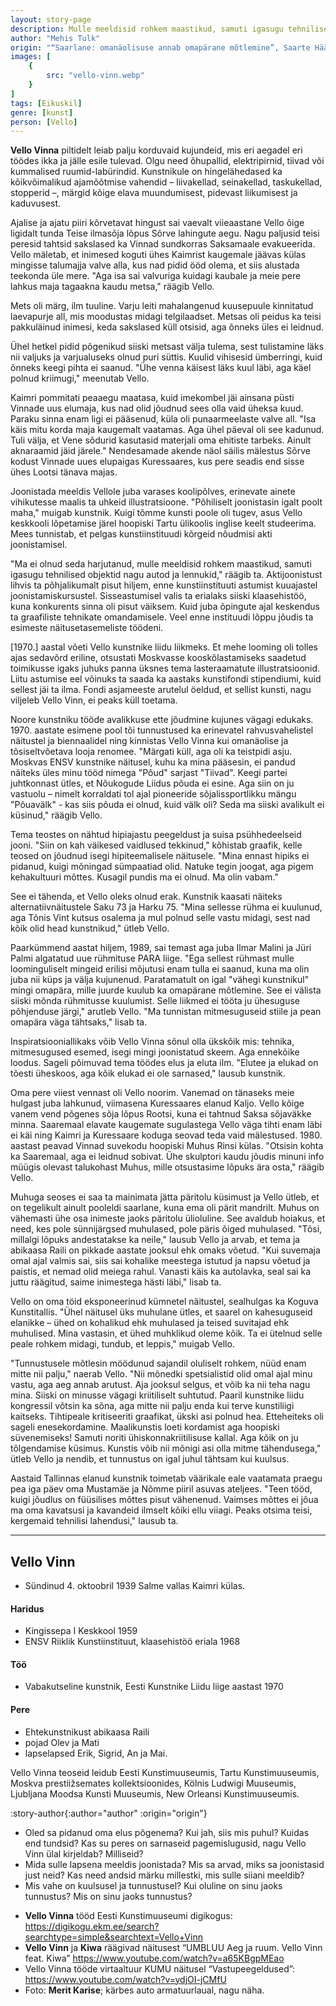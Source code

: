```yaml
---
layout: story-page
description: Mulle meeldisid rohkem maastikud, samuti igasugu tehnilised objektid nagu autod ja lennukid.
author: "Mehis Tulk"
origin: "“Saarlane: omanäolisuse annab omapärane mõtlemine”, Saarte Hääl, 28. november 2020"
images: [
    {
        src: "vello-vinn.webp"
    }
]
tags: [Eikuskil]
genre: [kunst]
person: [Vello]
---
```



<!-- # {{ $doc.title }} -->


**Vello Vinna** piltidelt leiab palju korduvaid kujundeid, mis eri aegadel eri töödes ikka ja jälle esile tulevad. Olgu need õhupallid, elektripirnid, tiivad või kummalised ruumid-labürindid. Kunstnikule on hingelähedased ka kõikvõimalikud ajamõõtmise vahendid – liivakellad, seinakellad, taskukellad, stopperid –, märgid kõige elava muundumisest, pidevast liikumisest ja kaduvusest.

Ajalise ja ajatu piiri kõrvetavat hingust sai vaevalt viieaastane Vello õige ligidalt tunda Teise ilmasõja lõpus Sõrve lahingute aegu. Nagu paljusid teisi peresid tahtsid sakslased ka Vinnad sundkorras Saksamaale evakueerida. Vello mäletab, et inimesed koguti ühes Kaimrist kaugemale jäävas külas mingisse talumajja valve alla, kus nad pidid ööd olema, et siis alustada teekonda üle mere. "Aga isa sai valvuriga kuidagi kaubale ja meie pere lahkus maja tagaakna kaudu metsa," räägib Vello.

Mets oli märg, ilm tuuline. Varju leiti mahalangenud kuusepuule kinnitatud laevapurje all, mis moodustas midagi telgilaadset. Metsas oli peidus ka teisi pakkuläinud inimesi, keda sakslased küll otsisid, aga õnneks üles ei leidnud.

Ühel hetkel pidid põgenikud siiski metsast välja tulema, sest tulistamine läks nii valjuks ja varjualuseks olnud puri süttis. Kuulid vihisesid ümberringi, kuid õnneks keegi pihta ei saanud. "Ühe venna käisest läks kuul läbi, aga käel polnud kriimugi," meenutab Vello.

Kaimri pommitati peaaegu maatasa, kuid imekombel jäi ainsana püsti Vinnade uus elumaja, kus nad olid jõudnud sees olla vaid üheksa kuud. Paraku sinna enam ligi ei pääsenud, küla oli punaarmeelaste valve all. "Isa käis mitu korda maja kaugemalt vaatamas. Aga ühel päeval oli see kadunud. Tuli välja, et Vene sõdurid kasutasid materjali oma ehitiste tarbeks. Ainult aknaraamid jäid järele." Nendesamade akende näol säilis mälestus Sõrve kodust Vinnade uues elupaigas Kuressaares, kus pere seadis end sisse ühes Lootsi tänava majas. 

Joonistada meeldis Vellole juba varases koolipõlves, erinevate ainete vihikutesse maalis ta uhkeid illustratsioone. "Põhiliselt joonistasin igalt poolt maha," muigab kunstnik. Kuigi tõmme kunsti poole oli tugev, asus Vello keskkooli lõpetamise järel hoopiski Tartu ülikoolis inglise keelt studeerima. Mees tunnistab, et pelgas kunstiinstituudi kõrgeid nõudmisi akti joonistamisel.

"Ma ei olnud seda harjutanud, mulle meeldisid rohkem maastikud, samuti igasugu tehnilised objektid nagu autod ja lennukid," räägib ta. Aktijoonistust lihvis ta põhjalikumalt pisut hiljem, enne kunstiinstituuti astumist kuuajastel joonistamiskursustel. Sisseastumisel valis ta erialaks siiski klaasehistöö, kuna konkurents sinna oli pisut väiksem. Kuid juba õpingute ajal keskendus ta graafiliste tehnikate omandamisele. Veel enne instituudi lõppu jõudis ta esimeste näitusetasemeliste töödeni.

[1970.] aastal võeti Vello kunstnike liidu liikmeks. Et mehe looming oli tolles ajas sedavõrd eriline, otsustati Moskvasse kooskõlastamiseks saadetud toimikusse igaks juhuks panna üksnes tema lasteraamatute illustratsioonid. Liitu astumise eel võinuks ta saada ka aastaks kunstifondi stipendiumi, kuid sellest jäi ta ilma. Fondi asjameeste arutelul öeldud, et sellist kunsti, nagu viljeleb Vello Vinn, ei peaks küll toetama.

Noore kunstniku tööde avalikkuse ette jõudmine kujunes vägagi edukaks. 1970. aastate esimene pool tõi tunnustused ka erinevatel rahvusvahelistel näitustel ja biennaalidel ning kinnistas Vello Vinna kui omanäolise ja tõsiseltvõetava looja renomee. "Märgati küll, aga oli ka teistpidi asju. Moskvas ENSV kunstnike näitusel, kuhu ka mina pääsesin, ei pandud näiteks üles minu tööd nimega "Põud" sarjast "Tiivad". Keegi partei juhtkonnast ütles, et Nõukogude Liidus põuda ei esine. Aga siin on ju vastuolu – nimelt korraldati tol ajal pioneeride sõjalissportlikku mängu "Põuavälk" - kas siis põuda ei olnud, kuid välk oli? Seda ma siiski avalikult ei küsinud," räägib Vello.

Tema teostes on nähtud hipiajastu peegeldust ja suisa psühhedeelseid jooni. "Siin on kah väikesed vaidlused tekkinud," kõhistab graafik, kelle teosed on jõudnud isegi hipiteemalisele näitusele. "Mina ennast hipiks ei pidanud, kuigi mõningad sümpaatiad olid. Natuke tegin joogat, aga pigem kehakultuuri mõttes. Kusagil pundis ma ei olnud. Ma olin vabam."

See ei tähenda, et Vello oleks olnud erak. Kunstnik kaasati näiteks alternatiivnäitustele Saku 73 ja Harku 75. "Mina sellesse rühma ei kuulunud, aga Tõnis Vint kutsus osalema ja mul polnud selle vastu midagi, sest nad kõik olid head kunstnikud," ütleb Vello.

Paarkümmend aastat hiljem, 1989, sai temast aga juba Ilmar Malini ja Jüri Palmi algatatud uue rühmituse PARA liige. "Ega sellest rühmast mulle loominguliselt mingeid erilisi mõjutusi enam tulla ei saanud, kuna ma olin juba nii küps ja välja kujunenud. Paratamatult on igal "vähegi kunstnikul" mingi omapära, mille juurde kuulub ka omapärane mõtlemine. See ei välista siiski mõnda rühmitusse kuulumist. Selle liikmed ei tööta ju ühesuguse põhjenduse järgi," arutleb Vello. "Ma tunnistan mitmesuguseid stiile ja pean omapära väga tähtsaks," lisab ta.

Inspiratsiooniallikaks võib Vello Vinna sõnul olla ükskõik mis: tehnika, mitmesugused esemed, isegi mingi joonistatud skeem. Aga ennekõike loodus. Sageli põimuvad tema töödes elus ja eluta ilm. "Elutee ja elukad on tõesti üheskoos, aga kõik elukad ei ole sarnased," lausub kunstnik. 

Oma pere viiest vennast oli Vello noorim. Vanemad on tänaseks meie hulgast juba lahkunud, viimasena Kuressaares elanud Kaljo. Vello kõige vanem vend põgenes sõja lõpus Rootsi, kuna ei tahtnud Saksa sõjaväkke minna. Saaremaal elavate kaugemate sugulastega Vello väga tihti enam läbi ei käi ning Kaimri ja Kuressaare koduga seovad teda vaid mälestused. 1980. aastast peavad Vinnad suvekodu hoopiski Muhus Rinsi külas. "Otsisin kohta ka Saaremaal, aga ei leidnud sobivat. Ühe skulptori kaudu jõudis minuni info müügis olevast talukohast Muhus, mille otsustasime lõpuks ära osta," räägib Vello.

Muhuga seoses ei saa ta mainimata jätta päritolu küsimust ja Vello ütleb, et on tegelikult ainult pooleldi saarlane, kuna ema oli pärit mandrilt. Muhus on vähemasti ühe osa inimeste jaoks päritolu ülioluline. See avaldub hoiakus, et need, kes pole sünnijärgsed muhulased, pole päris õiged muhulased. "Tõsi, millalgi lõpuks andestatakse ka neile," lausub Vello ja arvab, et tema ja abikaasa Raili on pikkade aastate jooksul ehk omaks võetud. "Kui suvemaja omal ajal valmis sai, siis sai kohalike meestega istutud ja napsu võetud ja paistis, et nemad olid meiega rahul. Vanasti käis ka autolavka, seal sai ka juttu räägitud, saime inimestega hästi läbi," lisab ta.

Vello on oma töid eksponeerinud kümnetel näitustel, sealhulgas ka Koguva Kunstitallis. "Ühel näitusel üks muhulane ütles, et saarel on kahesuguseid elanikke – ühed on kohalikud ehk muhulased ja teised suvitajad ehk muhulised. Mina vastasin, et ühed muhklikud oleme kõik. Ta ei ütelnud selle peale rohkem midagi, tundub, et leppis," muigab Vello.

"Tunnustusele mõtlesin möödunud sajandil oluliselt rohkem, nüüd enam mitte nii palju," naerab Vello. "Nii mõnedki spetsialistid olid omal ajal minu vastu, aga aeg annab arutust. Aja jooksul selgus, et võib ka nii teha nagu mina. Siiski on minusse vägagi kriitiliselt suhtutud. Paaril kunstnike liidu kongressil võtsin ka sõna, aga mitte nii palju enda kui terve kunstiliigi kaitseks. Tihtipeale kritiseeriti graafikat, ükski asi polnud hea. Etteheiteks oli sageli enesekordamine. Maalikunstis loeti kordamist aga hoopiski süvenemiseks! Samuti noriti ühiskonnakriitilisuse kallal. Aga kõik on ju tõlgendamise küsimus. Kunstis võib nii mõnigi asi olla mitme tähendusega," ütleb Vello ja nendib, et tunnustus on igal juhul tähtsam kui kuulsus.

Aastaid Tallinnas elanud kunstnik toimetab väärikale eale vaatamata praegu pea iga päev oma Mustamäe ja Nõmme piiril asuvas ateljees. "Teen tööd, kuigi jõudlus on füüsilises mõttes pisut vähenenud. Vaimses mõttes ei jõua ma oma kavatsusi ja kavandeid ilmselt kõiki ellu viiagi. Peaks otsima teisi, kergemaid tehnilisi lahendusi," lausub ta.

<hr />

## Vello Vinn 

- Sündinud 4. oktoobril 1939 Salme vallas Kaimri külas. 

#### Haridus

- Kingissepa I Keskkool 1959 
- ENSV Riiklik Kunstiinstituut, klaasehistöö eriala 1968

#### Töö

- Vabakutseline kunstnik, Eesti Kunstnike Liidu liige aastast 1970

#### Pere

- Ehtekunstnikust abikaasa Raili
- pojad Olev ja Mati
- lapselapsed Erik, Sigrid, An ja Mai.

Vello Vinna teoseid leidub Eesti Kunstimuuseumis, Tartu Kunstimuuseumis, Moskva prestiižsemates kollektsioonides, Kölnis Ludwigi Muuseumis, Ljubljana Moodsa Kunsti Muuseumis, New Orleansi Kunstimuuseumis.




:story-author{:author="author" :origin="origin"}

<details-wrapper summary="Mis mõtted tekkisid?">

- Oled sa pidanud oma elus põgenema? Kui jah, siis mis puhul? Kuidas end tundsid? Kas su peres on sarnaseid pagemislugusid, nagu Vello Vinn ülal kirjeldab? Milliseid?
- Mida sulle lapsena meeldis joonistada? Mis sa arvad, miks sa joonistasid just neid? Kas need andsid märku millestki, mis sulle siiani meeldib?
- Mis vahe on kuulsusel ja tunnustusel? Kui oluline on sinu jaoks tunnustus? Mis on sinu jaoks tunnustus?

</details-wrapper>


<details-wrapper summary="Allikad" class="text-sm" icon="icon-park-outline:document-folder">

- **Vello Vinna** tööd Eesti Kunstimuuseumi digikogus: https://digikogu.ekm.ee/search?searchtype=simple&searchtext=Vello+Vinn
- **Vello Vinn** ja **Kiwa** räägivad näitusest “UMBLUU Aeg ja ruum. Vello Vinn feat. Kiwa” https://www.youtube.com/watch?v=a65KBgpMEao
- Vello Vinna tööde virtaaltuur KUMU näitusel “Vastupeegeldused”: https://www.youtube.com/watch?v=ydjOI-jCMfU
- Foto: **Merit Karise**; kärbes auto armatuurlaual, nagu näha.

</details-wrapper>